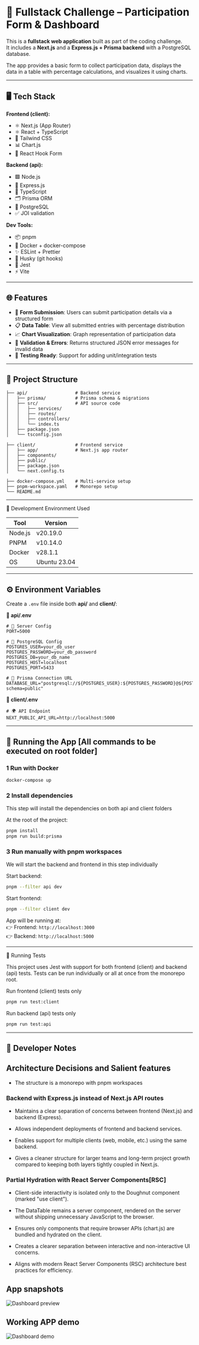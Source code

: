 # 🔋 Fullstack Challenge – Participation Form & Dashboard

This is a **fullstack web application** built as part of the coding challenge.  
It includes a **Next.js** and a **Express.js + Prisma backend** with a PostgreSQL database.

The app provides a basic form to collect participation data, displays the data in a table with percentage calculations, and visualizes it using charts.

---

## 🖥️ Tech Stack

**Frontend (client):**

- ⚛️ Next.js (App Router)
- ⚛️ React + TypeScript
- 🎨 Tailwind CSS
- 📊 Chart.js
- 📝 React Hook Form

**Backend (api):**

- 🟩 Node.js
- 🚏 Express.js
- 📘 TypeScript
- 🗂️ Prisma ORM
- 🐘 PostgreSQL
- ✅ JOI validation

**Dev Tools:**

- 📦 pnpm
- 🐳 Docker + docker-compose
- ✨ ESLint + Prettier
- 🐶 Husky (git hooks)
- 🧪 Jest
- ⚡ Vite

---

## 🌐 Features

- 🔐 **Form Submission**: Users can submit participation details via a structured form
- 📋 **Data Table**: View all submitted entries with percentage distribution
- 📈 **Chart Visualization**: Graph representation of participation data
- 🚦 **Validation & Errors**: Returns structured JSON error messages for invalid data
- 🧪 **Testing Ready**: Support for adding unit/integration tests

---

## 📁 Project Structure

```
├── api/                  # Backend service
│   ├── prisma/           # Prisma schema & migrations
│   ├── src/              # API source code
│   │   ├── services/
│   │   ├── routes/
│   │   ├── controllers/
│   │   └── index.ts
│   ├── package.json
│   └── tsconfig.json

├── client/               # Frontend service
│   ├── app/              # Next.js app router
│   ├── components/
│   ├── public/
│   ├── package.json
│   └── next.config.ts

├── docker-compose.yml    # Multi-service setup
├── pnpm-workspace.yaml   # Monorepo setup
└── README.md
```

---

🧪 Development Environment Used

| Tool    | Version      |
| ------- | ------------ |
| Node.js | v20.19.0     |
| PNPM    | v10.14.0     |
| Docker  | v28.1.1      |
| OS      | Ubuntu 23.04 |

---

## ⚙️ Environment Variables

Create a `.env` file inside both **api/** and **client/**:

**📡 api/.env**

```env
# 🚀 Server Config
PORT=5000

# 🐘 PostgreSQL Config
POSTGRES_USER=your_db_user
POSTGRES_PASSWORD=your_db_password
POSTGRES_DB=your_db_name
POSTGRES_HOST=localhost
POSTGRES_PORT=5433

# 🔗 Prisma Connection URL
DATABASE_URL="postgresql://${POSTGRES_USER}:${POSTGRES_PASSWORD}@${POSTGRES_HOST}:${POSTGRES_PORT}/${POSTGRES_DB}?schema=public"
```

**🎨 client/.env**

```env
# 🌍 API Endpoint
NEXT_PUBLIC_API_URL=http://localhost:5000
```

---

## 🚀 Running the App [All commands to be executed on root folder]

### 1 Run with Docker

```bash
docker-compose up
```

### 2 Install dependencies

This step will install the dependencies on both api and client folders

At the root of the project:

```bash
pnpm install
pnpm run build:prisma
```

### 3 Run manually with pnpm workspaces

We will start the backend and frontend in this step individually

Start backend:

```bash
pnpm --filter api dev
```

Start frontend:

```bash
pnpm --filter client dev
```

App will be running at:  
👉 Frontend: `http://localhost:3000`  
👉 Backend: `http://localhost:5000`

---

🧪 Running Tests

This project uses Jest with support for both frontend (client) and backend (api) tests.
Tests can be run individually or all at once from the monorepo root.

Run frontend (client) tests only

```bash
pnpm run test:client
```

Run backend (api) tests only

```bash
pnpm run test:api
```

---

## 📝 Developer Notes

## Architecture Decisions and Salient features

- The structure is a monorepo with pnpm workspaces

### Backend with Express.js instead of Next.js API routes

- Maintains a clear separation of concerns between frontend (Next.js) and backend (Express).

- Allows independent deployments of frontend and backend services.

- Enables support for multiple clients (web, mobile, etc.) using the same backend.

- Gives a cleaner structure for larger teams and long-term project growth compared to keeping both layers tightly coupled in Next.js.

### Partial Hydration with React Server Components[RSC]

- Client-side interactivity is isolated only to the Doughnut component (marked "use client").

- The DataTable remains a server component, rendered on the server without shipping unnecessary JavaScript to the browser.

- Ensures only components that require browser APIs (chart.js) are bundled and hydrated on the client.

- Creates a clearer separation between interactive and non-interactive UI concerns.

- Aligns with modern React Server Components (RSC) architecture best practices for efficiency.

## App snapshots

![Dashboard preview](/assets/app-dashboard.png)

## Working APP demo

![Dashboard demo](/assets/app-dashboard.gif)
